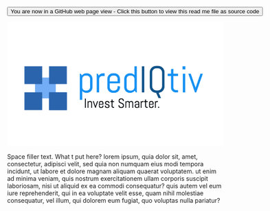 <span style=display:none; >[You are now in a GitHub source code view - click this link to view Read Me file as a web page]( http://predIQtiv.github.io/ "View file as a web page." )
</span>
<div><input type=button onclick=window.location.href='https://github.com/prediqtiv/prediqtiv.github.io';
value='You are now in a GitHub web page view - Click this button to view this read me file as source code' ></div>

![logo]( images/prediqtiv-logo.png )

Space filler text. What t put here? lorem ipsum, quia dolor sit, amet, consectetur, adipisci velit, sed quia non numquam eius modi tempora incidunt, ut labore et dolore magnam aliquam quaerat voluptatem. ut enim ad minima veniam, quis nostrum exercitationem ullam corporis suscipit laboriosam, nisi ut aliquid ex ea commodi consequatur? quis autem vel eum iure reprehenderit, qui in ea voluptate velit esse, quam nihil molestiae consequatur, vel illum, qui dolorem eum fugiat, quo voluptas nulla pariatur?



